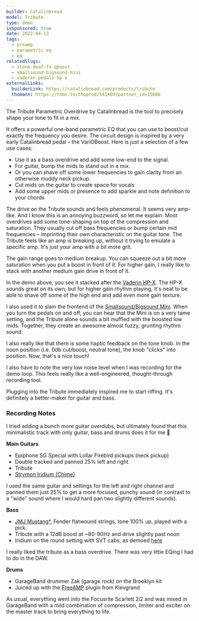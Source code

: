 ```yaml
---
builder: Catalinbread
model: Tribute
type: demo
isSponsored: true
date: 2022-04-13
tags:
  - preamp
  - parametric eq
  - eq
relatedSlugs:
  - stone-deaf-fx-qboost
  - smallsound-bigsound-mini
  - vaderin-pedals-hp-x
externalLinks:
  builderLink: https://catalinbread.com/products/tribute
  thomann: https://thmn.to/thoprod/541409?partner_id=15606
---
```


The Tribute Parametric Overdrive by Catalinbread is the tool to precisely shape your tone to fit in a mix.

It offers a powerful one-band parametric EQ that you can use to boost/cut exactly the frequency you desire. The circuit design is inspired by a very early Catalinbread pedal – the VariOBoost. Here is just a selection of a few use cases:

- Use it as a bass overdrive and add some low-end to the signal.
- For guitar, bump the mids to stand out in a mix.
- Or you can shave off some lower frequencies to gain clarity from an otherwise muddy neck pickup.
- Cut mids on the guitar to create space for vocals
- Add some upper mids or presence to add sparkle and note definition to your chords

The drive on the Tribute sounds and feels phenomenal. It seems very amp-like. And I know this is an annoying buzzword, so let me explain:
Most overdrives add some tone-shaping on top of the compression and saturation. They usually cut off bass frequencies or bump certain mid frequencies – imprinting their own characteristic on the guitar tone.
The Tribute feels like an amp is breaking up, without it trying to emulate a specific amp. It's just your amp with a bit more grit.

The gain range goes to medium breakup. You can squeeze out a bit more saturation when you put a boost in front of it. For higher gain, I really like to stack with another medium gain drive in front of it.

In the demo above, you see it stacked after the [Vaderin HP-X](/demos/vaderin-pedals-hp-x). The HP-X sounds great on its own, but for higher gain rhythm playing, it's neat to be able to shave off some of the high end and add even more gain texture.

I also used it to slam the frontend of the [Smallsound/Bigsound Mini](/demos/smallsound-bigsound-mini). When you turn the pedals on and off, you can hear that the Mini is on a very tame setting, and the Tribute alone sounds a bit muffled with the boosted low mids. Together, they create an awesome almost fuzzy, grunting rhythm sound.

I also really like that there is some haptic feedback on the tone knob. In the noon position (i.e. 0db cut/boost, neutral tone), the knob "clicks" into position. Now, that's a nice touch!

I also have to note the very low noise level when I was recording for the demo loop. This feels really like a well-engineered, thought-through recording tool.

Plugging into the Tribute immediately inspired me to start riffing. It's definitely a better-maker for guitar and bass.

### Recording Notes

I tried adding a bunch more guitar overdubs, but ultimately found that this minimalistic track with only guitar, bass and drums does it for me 🙂

**Main Guitars**

- Epiphone SG Special with Lollar Firebird pickups (neck pickup)
- Double tracked and panned 25% left and right
- Tribute
- [Strymon Iridium (Chime)](/demos/strymon-iridium)

I used the same guitar and settings for the left and right channel and panned them just 25% to get a more focused, punchy sound (in contrast to a "wide" sound where I would hard pan two slightly different sounds).

**Bass**

- [JMJ Mustang\*](https://sweetwater.sjv.io/R5A6bg), Fender flatwound strings, tone 100% up, played with a pick.
- Tribute with a 12dB boost at ~80-90Hz and drive slightly past noon
- Iridium on the round setting with SVT cabs, as demoed [here](/posts/strymon-iridium-bass-ownhammer-ir)

I really liked the tribute as a bass overdrive. There was very little EQing I had to do in the DAW.

**Drums**

- GarageBand drummer Zak (garage rock) on the Brooklyn kit
- Juiced up with the [FreeAMP](https://klevgrand.com/products/freeamp) plugin from Klevgrand

As usual, everything went into the Focusrite Scarlett 2i2 and was mixed in GarageBand with a mild combination of compression, limiter and exciter on the master track to bring everything to life.
